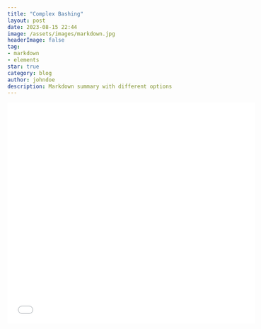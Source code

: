 ```yaml
---
title: "Complex Bashing"
layout: post
date: 2023-08-15 22:44
image: /assets/images/markdown.jpg
headerImage: false
tag:
- markdown
- elements
star: true
category: blog
author: johndoe
description: Markdown summary with different options
---
```



<embed src="/essays/ccc.pdf" width="560" height="500" 
 type="application/pdf">
